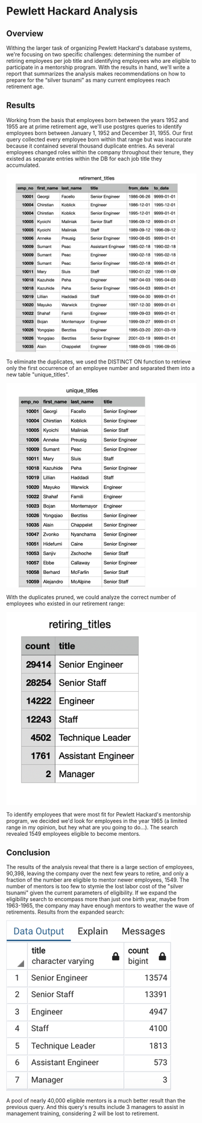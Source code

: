 # Pewlett Hackard Analysis

## Overview
Withing the larger task of organizing Pewlett Hackard's database systems, we're focusing on two specific challenges: determining the number of retiring employees per job title and identifying employees who are eligible to participate in a mentorship program. With the results in hand, we'll write a report that summarizes the analysis makes recommendations on how to prepare for the “silver tsunami” as many current employees reach retirement age.

## Results

Working from the basis that employees born between the years 1952 and 1955 are at prime retirement age, we'll use postgres queries to identify employees born between January 1, 1952 and December 31, 1955. Our first query collected every employee born within that range but was inaccurate because it contained several thousand duplicate entries. As several employees changed roles within the company throughout their tenure, they existed as separate entries within the DB for each job title they accumulated. 

![duplicates](https://github.com/watsonlarry/Pewlett_Hackard_Analysis/blob/main/Resources/Duplicates.png)

To eliminate the duplicates, we used the DISTINCT ON function to retrieve only the first occurrence of an employee number and separated them into a new table "unique_titles".

![unique](https://github.com/watsonlarry/Pewlett_Hackard_Analysis/blob/main/Resources/Unique.png)

With the duplicates pruned, we could analyze the correct number of employees who existed in our retirement range:

![table](https://github.com/watsonlarry/Pewlett_Hackard_Analysis/blob/main/Resources/Retiring.png)

To identify employees that were most fit for Pewlett Hackard's mentorship program, we decided we'd look for employees in the year 1965 (a limited range in my opinion, but hey what are you going to do...). The search revealed 1549 employees eligible to become mentors.

## Conclusion

The results of the analysis reveal that there is a large section of employees, 90,398, leaving the company over the next few years to retire, and only a fraction of the number are eligible to mentor newer employees, 1549. The number of mentors is too few to stymie the lost labor cost of the "silver tsunami" given the current parameters of eligibility. If we expand the eligibility search to encompass more than just one birth year, maybe from 1963-1965, the company may have enough mentors to weather the wave of retirements. Results from the expanded search:

![expanded](https://github.com/watsonlarry/Pewlett_Hackard_Analysis/blob/main/Resources/expanded_mentorship_eligibilty.png)

A pool of nearly 40,000 eligible mentors is a much better result than the previous query. And this query's results include 3 managers to assist in management training, considering 2 will be lost to retirement.
